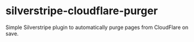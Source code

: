 # silverstripe-cloudflare-purger
Simple Silverstripe plugin to automatically purge pages from CloudFlare on save.
